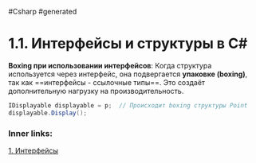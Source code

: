 #Csharp  #generated 

# 1.1. Интерфейсы и структуры в C#

**Boxing при использовании интерфейсов**:
Когда структура используется через интерфейс, она подвергается **упаковке (boxing)**, так как ==интерфейсы - ссылочные типы==. Это создаёт дополнительную нагрузку на производительность.

```csharp
IDisplayable displayable = p;  // Происходит boxing структуры Point
displayable.Display();

```

### Inner links:
[1. Интерфейсы](1.%20Languages/C-sharp/0.%20Введение/3.%20Интерфейсы/1.%20Интерфейсы.md)
